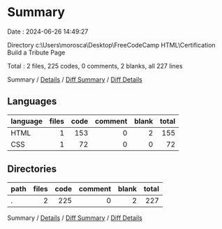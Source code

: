 # Summary

Date : 2024-06-26 14:49:27

Directory c:\\Users\\morosca\\Desktop\\FreeCodeCamp HTML\\Certification Build a Tribute Page

Total : 2 files,  225 codes, 0 comments, 2 blanks, all 227 lines

Summary / [Details](details.md) / [Diff Summary](diff.md) / [Diff Details](diff-details.md)

## Languages
| language | files | code | comment | blank | total |
| :--- | ---: | ---: | ---: | ---: | ---: |
| HTML | 1 | 153 | 0 | 2 | 155 |
| CSS | 1 | 72 | 0 | 0 | 72 |

## Directories
| path | files | code | comment | blank | total |
| :--- | ---: | ---: | ---: | ---: | ---: |
| . | 2 | 225 | 0 | 2 | 227 |

Summary / [Details](details.md) / [Diff Summary](diff.md) / [Diff Details](diff-details.md)